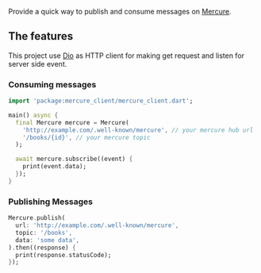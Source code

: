Provide a quick way to publish and consume messages on [Mercure](https://github.com/dunglas/mercure).

## The features

This project use [Dio](https://pub.dev/packages/dio) as HTTP client for making get request and listen for server side event.

### Consuming messages

```dart
import 'package:mercure_client/mercure_client.dart';

main() async {
  final Mercure mercure = Mercure(
    'http://example.com/.well-known/mercure', // your mercure hub url
    '/books/{id}', // your mercure topic
  );

  await mercure.subscribe((event) {
    print(event.data);
  });
}
```

### Publishing Messages

```dart
Mercure.publish(
  url: 'http://example.com/.well-known/mercure',
  topic: '/books',
  data: 'some data',
).then((response) {
  print(response.statusCode);
});
```

